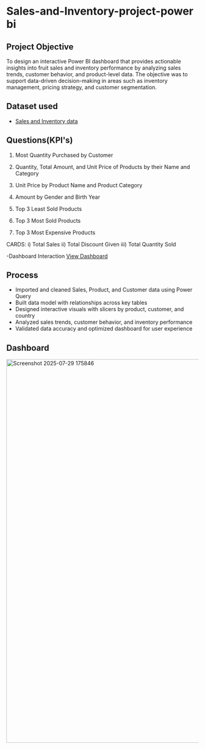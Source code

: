 # Sales-and-Inventory-project-power bi
## Project Objective
To design an interactive Power BI dashboard that provides actionable insights into fruit sales and inventory performance by analyzing sales trends, customer behavior, and product-level data. The objective was to support data-driven decision-making in areas such as inventory management, pricing strategy, and customer segmentation.

## Dataset used
- <a href="https://drive.google.com/drive/folders/1DshD-Ud037J1ij9QPiyrLghjYRXClZGq">Sales and Inventory data</a>

## Questions(KPI's)
1. Most Quantity Purchased by Customer
2. Quantity, Total Amount, and Unit Price of Products by their Name and Category
3. Unit Price by Product Name and Product Category
4. Amount by Gender and Birth Year

5. Top 3 Least Sold Products
6. Top 3 Most Sold Products 
7. Top 3 Most Expensive Products

CARDS:
	i) Total Sales
	ii) Total Discount Given 
	iii) Total Quantity Sold

-Dashboard Interaction <a href="https://github.com/Meghanaaaaaaaaaaaaa/Sales-and-Inventory-project-/blob/main/Sales%20and%20Inventory%20Analysis.pbix">View Dashboard</a>

## Process
- Imported and cleaned Sales, Product, and Customer data using Power Query
- Built data model with relationships across key tables
- Designed interactive visuals with slicers by product, customer, and country
- Analyzed sales trends, customer behavior, and inventory performance
- Validated data accuracy and optimized dashboard for user experience

## Dashboard
<img width="1919" height="1006" alt="Screenshot 2025-07-29 175846" src="https://github.com/user-attachments/assets/ffb8250f-a190-4b68-9ba2-d8a5f7576cdf" />

 
